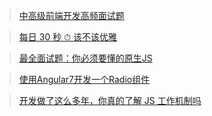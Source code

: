 > [中高级前端开发高频面试题](https://juejin.im/post/5ceaaaf0e51d45508c2fb7c0)

> [每日 30 秒 ⏱ 该不该优雅](https://juejin.im/post/5ca250b0e51d454ded486c71)

> [最全面试题：你必须要懂的原生JS](https://mp.weixin.qq.com/s?__biz=MzUxMzcxMzE5Ng%3D%3D&mid=2247490937&idx=1&sn=e6b2506c9813ffb9eeddae8a86e384fb#rd)

> [使用Angular7开发一个Radio组件](https://juejin.im/post/5d1b1662f265da1ba64806a1)

> [开发做了这么多年，你真的了解 JS 工作机制吗](https://www.infoq.cn/article/E2Vvaa-ZfIrMrjrxtdF9)